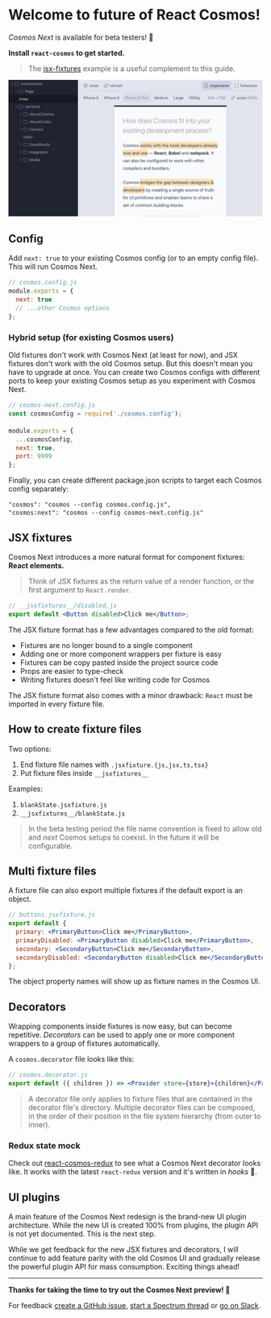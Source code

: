# Welcome to future of React Cosmos!

_Cosmos Next_ is available for beta testers! 🎉

**Install `react-cosmos` to get started.**

> The [jsx-fixtures](examples/jsx-fixtures) example is a useful complement to this guide.

![Cosmos Next](next.png)

## Config

Add `next: true` to your existing Cosmos config (or to an empty config file). This will run Cosmos Next.

```js
// cosmos.config.js
module.exports = {
  next: true
  // ...other Cosmos options
};
```

### Hybrid setup (for existing Cosmos users)

Old fixtures don't work with Cosmos Next (at least for now), and JSX fixtures don't work with the old Cosmos setup. But this doesn't mean you have to upgrade at once. You can create two Cosmos configs with different ports to keep your existing Cosmos setup as you experiment with Cosmos Next.

```js
// cosmos-next.config.js
const cosmosConfig = require('./cosmos.config');

module.exports = {
  ...cosmosConfig,
  next: true,
  port: 9999
};
```

Finally, you can create different package.json scripts to target each Cosmos config separately:

```
"cosmos": "cosmos --config cosmos.config.js",
"cosmos:next": "cosmos --config cosmos-next.config.js"
```

## JSX fixtures

Cosmos Next introduces a more natural format for component fixtures: **React elements.**

> Think of JSX fixtures as the return value of a render function, or the first argument to `React.render`.

```jsx
// __jsxfixtures__/disabled.js
export default <Button disabled>Click me</Button>;
```

The JSX fixture format has a few advantages compared to the old format:

- Fixtures are no longer bound to a single component
- Adding one or more component wrappers per fixture is easy
- Fixtures can be copy pasted inside the project source code
- Props are easier to type-check
- Writing fixtures doesn't feel like writing code for Cosmos

The JSX fixture format also comes with a minor drawback: `React` must be imported in every fixture file.

## How to create fixture files

Two options:

1. End fixture file names with `.jsxfixture.{js,jsx,ts,tsx}`
2. Put fixture files inside `__jsxfixtures__`

Examples:

1. `blankState.jsxfixture.js`
2. `__jsxfixtures__/blankState.js`

> In the beta testing period the file name convention is fixed to allow old and _next_ Cosmos setups to coexist. In the future it will be configurable.

## Multi fixture files

A fixture file can also export multiple fixtures if the default export is an object.

```jsx
// buttons.jsxfixture.js
export default {
  primary: <PrimaryButton>Click me</PrimaryButton>,
  primaryDisabled: <PrimaryButton disabled>Click me</PrimaryButton>,
  secondary: <SecondaryButton>Click me</SecondaryButton>,
  secondaryDisabled: <SecondaryButton disabled>Click me</SecondaryButton>
};
```

The object property names will show up as fixture names in the Cosmos UI.

## Decorators

Wrapping components inside fixtures is now easy, but can become repetitive. _Decorators_ can be used to apply one or more component wrappers to a group of fixtures automatically.

A `cosmos.decorator` file looks like this:

```jsx
// cosmos.decorator.js
export default ({ children }) => <Provider store={store}>{children}</Provider>;
```

> A decorator file only applies to fixture files that are contained in the decorator file's directory. Multiple decorator files can be composed, in the order of their position in the file system hierarchy (from outer to inner).

### Redux state mock

Check out [react-cosmos-redux](https://github.com/skidding/react-cosmos-redux) to see what a Cosmos Next decorator looks like. It works with the latest `react-redux` version and it's written in _hooks_ 💃.

## UI plugins

A main feature of the Cosmos Next redesign is the brand-new UI plugin architecture. While the new UI is created 100% from plugins, the plugin API is not yet documented. This is the next step.

While we get feedback for the new JSX fixtures and decorators, I will continue to add feature parity with the old Cosmos UI and gradually release the powerful plugin API for mass consumption. Exciting things ahead!

---

**Thanks for taking the time to try out the Cosmos Next preview! 🙏**

For feedback [create a GitHub issue](https://github.com/react-cosmos/react-cosmos/issues/new), [start a Spectrum thread](https://spectrum.chat/cosmos) or [go on Slack](https://join-react-cosmos.now.sh/).
